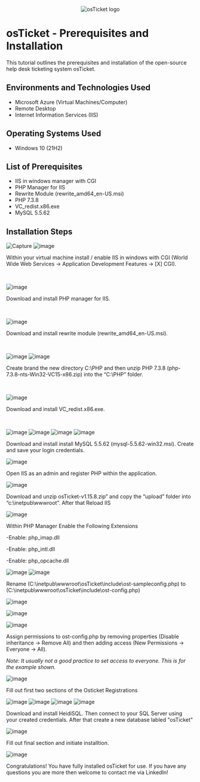 <p align="center">
<img src="https://i.imgur.com/Clzj7Xs.png" alt="osTicket logo"/>
</p>

<h1>osTicket - Prerequisites and Installation</h1>
This tutorial outlines the prerequisites and installation of the open-source help desk ticketing system osTicket.<br />

<h2>Environments and Technologies Used</h2>

- Microsoft Azure (Virtual Machines/Computer)
- Remote Desktop
- Internet Information Services (IIS)

<h2>Operating Systems Used </h2>

- Windows 10</b> (21H2)

<h2>List of Prerequisites</h2>

- IIS in windows manager with CGI
- PHP Manager for IIS
- Rewrite Module (rewrite_amd64_en-US.msi)
- PHP 7.3.8
- VC_redist.x86.exe
- MySQL 5.5.62

<h2>Installation Steps</h2>


![Capture](https://github.com/user-attachments/assets/0cc5a1c0-7f79-44ae-93f7-c20901fb4a5a)
![image](https://github.com/user-attachments/assets/b4c0f1ee-62be-4b29-a78b-5649f42f7001)





</p>
<p>
Within your virtual machine install / enable IIS in windows with CGI (World Wide Web Services -> Application Development Features -> [X] CGI).

</p>
<br />

![image](https://github.com/user-attachments/assets/fe50b369-ad88-4219-a013-bf4a149afec9)


</p>
<p>
Download and install PHP manager for IIS.
</p>
<br />

![image](https://github.com/user-attachments/assets/59cad3b8-5773-42d1-aede-5f5b0d502b8b)


</p>
<p>
Download and install rewrite module (rewrite_amd64_en-US.msi).
</p>
<br />

![image](https://github.com/user-attachments/assets/4124d897-73a3-4a20-a3a2-5a67edc8f716)
![image](https://github.com/user-attachments/assets/c7e2e8e7-c6c2-4834-afe2-3658bed197e3)

</p>
<p>
Create brand the new directory C:\PHP and then unzip PHP 7.3.8 (php-7.3.8-nts-Win32-VC15-x86.zip) into the “C:\PHP” folder.

</p>
<br />

![image](https://github.com/user-attachments/assets/bbbb0098-090d-4359-99c8-2af0ca63ad28)

</p>
<p>
Download and install VC_redist.x86.exe.

</p>
<br />

![image](https://github.com/user-attachments/assets/7996289f-6467-49bc-9f69-931d342ea0c3)
![image](https://github.com/user-attachments/assets/4767556d-6bc9-49d9-92c4-34256b771203)
![image](https://github.com/user-attachments/assets/17b4b10c-3a18-456e-a0a0-22008865dc5c)
![image](https://github.com/user-attachments/assets/4de71998-4697-49c6-a585-5a32ab277502)

</p>
<p>
Download and install install MySQL 5.5.62 (mysql-5.5.62-win32.msi). Create and save your login credentials.

![image](https://github.com/user-attachments/assets/2948f1e8-881c-4f27-b2db-597785a192f1)

</p>
<p>
Open IIS as an admin and register PHP within the application.

![image](https://github.com/user-attachments/assets/409c8cb7-a4b5-47a7-9c6f-c9f5156758d1)

</p>
<p>
Download and unzip osTicket-v1.15.8.zip” and copy the “upload” folder into “c:\inetpub\wwwroot”. After that Reload IIS

![image](https://github.com/user-attachments/assets/d1996f83-e09d-483b-bd7e-dc9d39679710)


Within PHP Manager Enable the Following Extensions

-Enable: php_imap.dll

-Enable: php_intl.dll

-Enable: php_opcache.dll


![image](https://github.com/user-attachments/assets/fcf1437c-2daf-457b-a2c7-e2aa0358e3a4)
![image](https://github.com/user-attachments/assets/69a6b6a2-4cef-4c00-90a5-034cde3d4f59)


</p>
<p>
Rename (C:\inetpub\wwwroot\osTicket\include\ost-sampleconfig.php) to (C:\inetpub\wwwroot\osTicket\include\ost-config.php)

![image](https://github.com/user-attachments/assets/b785d7c6-64e2-4e0b-b456-185a9a7d9e89)

![image](https://github.com/user-attachments/assets/8225f734-95a9-41ea-99b9-ff477f5f9519)

![image](https://github.com/user-attachments/assets/7087522a-2706-4d91-ae31-90c75435dc5b)

Assign permissions to ost-config.php by removing properties (Disable inheritance -> Remove All) and then adding access (New Permissions -> Everyone -> All). 

*Note: It usually not a good practice to set access to everyone. This is for the example shown.*

![image](https://github.com/user-attachments/assets/8d19f476-16f1-4879-838d-8f7d09bf88a4)

Fill out first two sections of the Osticket Registrations

![image](https://github.com/user-attachments/assets/bb3e87f3-b8f2-486b-ba0d-49949f55c606)
![image](https://github.com/user-attachments/assets/7d4a7330-dd15-4786-befe-e69ab8fd8c55)
![image](https://github.com/user-attachments/assets/93347e15-fa6d-432b-ac45-f0bea04251bd)
![image](https://github.com/user-attachments/assets/1691a542-7943-4c5d-bf03-33c35817249c)




Download and install HeidiSQL. Then connect to your SQL Server using your created credentials. After that create a new database labled "osTicket"

![image](https://github.com/user-attachments/assets/9e87347c-817f-47dd-9e08-39aa07948669)

</p>
<p>
Fill out final section and initiate installtion.

![image](https://github.com/user-attachments/assets/e1696fe8-82b5-4ddc-b0f9-beb61e5ba9a1)

</p>
<p>
Congratulations! You have fully installed osTicket for use. If you have any questions you are more then welcome to contact me via LinkedIn!






















